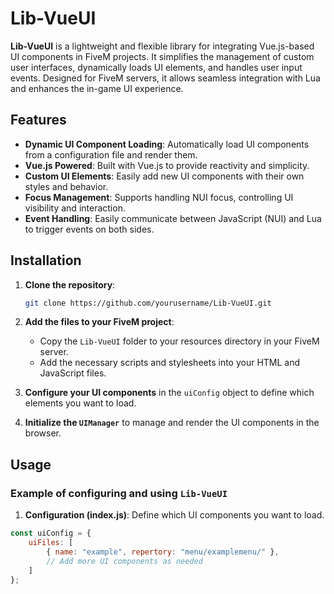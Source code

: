 # Lib-VueUI

**Lib-VueUI** is a lightweight and flexible library for integrating Vue.js-based UI components in FiveM projects. It simplifies the management of custom user interfaces, dynamically loads UI elements, and handles user input events. Designed for FiveM servers, it allows seamless integration with Lua and enhances the in-game UI experience.

## Features

- **Dynamic UI Component Loading**: Automatically load UI components from a configuration file and render them.
- **Vue.js Powered**: Built with Vue.js to provide reactivity and simplicity.
- **Custom UI Elements**: Easily add new UI components with their own styles and behavior.
- **Focus Management**: Supports handling NUI focus, controlling UI visibility and interaction.
- **Event Handling**: Easily communicate between JavaScript (NUI) and Lua to trigger events on both sides.

## Installation

1. **Clone the repository**:
    ```bash
    git clone https://github.com/yourusername/Lib-VueUI.git
    ```

2. **Add the files to your FiveM project**:
   - Copy the `Lib-VueUI` folder to your resources directory in your FiveM server.
   - Add the necessary scripts and stylesheets into your HTML and JavaScript files.

3. **Configure your UI components** in the `uiConfig` object to define which elements you want to load.

4. **Initialize the `UIManager`** to manage and render the UI components in the browser.

## Usage

### Example of configuring and using `Lib-VueUI`

1. **Configuration (index.js)**: Define which UI components you want to load.

```js index.js
const uiConfig = {
    uiFiles: [
        { name: "example", repertory: "menu/examplemenu/" },
        // Add more UI components as needed
    ]
};

